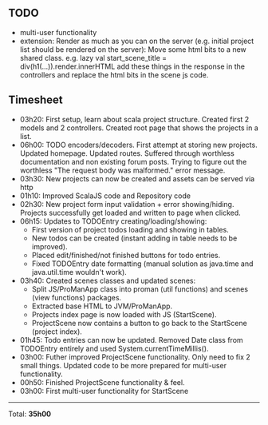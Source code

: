 ## TODO
* multi-user functionality
* extension: Render as much as you can on the server (e.g. initial project list should be rendered on the server): Move some html bits to a new shared class. e.g. lazy val start_scene_title = div(h1(...)).render.innerHTML
add these things in the response in the controllers and replace the html bits in the scene js code.

## Timesheet
* 03h20: First setup, learn about scala project structure. Created first 2 models and 2 controllers. Created root page that shows the projects in a list.
* 06h00: TODO encoders/decoders. First attempt at storing new projects. Updated homepage. Updated routes. Suffered through worthless documentation and non existing forum posts. Trying to figure out the worthless "The request body was malformed." error message.
* 03h30: New projects can now be created and assets can be served via http
* 01h10: Improved ScalaJS code and Repository code
* 02h30: New project form input validation + error showing/hiding. Projects successfully get loaded and written to page when clicked.
* 06h15: Updates to TODOEntry creating/loading/showing:
    * First version of project todos loading and showing in tables.
    * New todos can be created (instant adding in table needs to be improved).
    * Placed edit/finished/not finished buttons for todo entries.
    * Fixed TODOEntry date formatting (manual solution as java.time and java.util.time wouldn't work).
* 03h40: Created scenes classes and updated scenes:
    * Split JS/ProManApp class into proman (util functions) and scenes (view functions) packages.
    * Extracted base HTML to JVM/ProManApp.
    * Projects index page is now loaded with JS (StartScene).
    * ProjectScene now contains a button to go back to the StartScene (project index).
* 01h45: Todo entries can now be updated. Removed Date class from TODOEntry entirely and used System.currentTimeMillis().
* 03h00: Futher improved ProjectScene functionality. Only need to fix 2 small things. Updated code to be more prepared for multi-user functionality.
* 00h50: Finished ProjectScene functionality & feel. 
* 03h00: First multi-user functionality for StartScene
---
Total: **35h00**